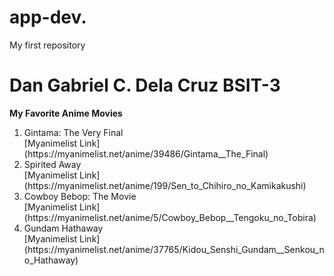 # app-dev.
My first repository

# Dan Gabriel C. Dela Cruz BSIT-3
**My Favorite Anime Movies**
<html>
  <head> </head>
<body>
<ol>
  <li>Gintama: The Very Final</li>
  [Myanimelist Link](https://myanimelist.net/anime/39486/Gintama__The_Final)
  <li>Spirited Away</li>
   [Myanimelist Link](https://myanimelist.net/anime/199/Sen_to_Chihiro_no_Kamikakushi)
  <li>Cowboy Bebop: The Movie</li>
[Myanimelist Link](https://myanimelist.net/anime/5/Cowboy_Bebop__Tengoku_no_Tobira)
  <li>Gundam Hathaway</li>
[Myanimelist Link](https://myanimelist.net/anime/37765/Kidou_Senshi_Gundam__Senkou_no_Hathaway) 
</ol>
  </body>
</html>
